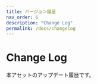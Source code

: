 ```yaml
---
title: バージョン履歴
nav_order: 6
description: "Change Log"
permalink: /docs/changelog
---
```


# Change Log

本アセットのアップデート履歴です。


